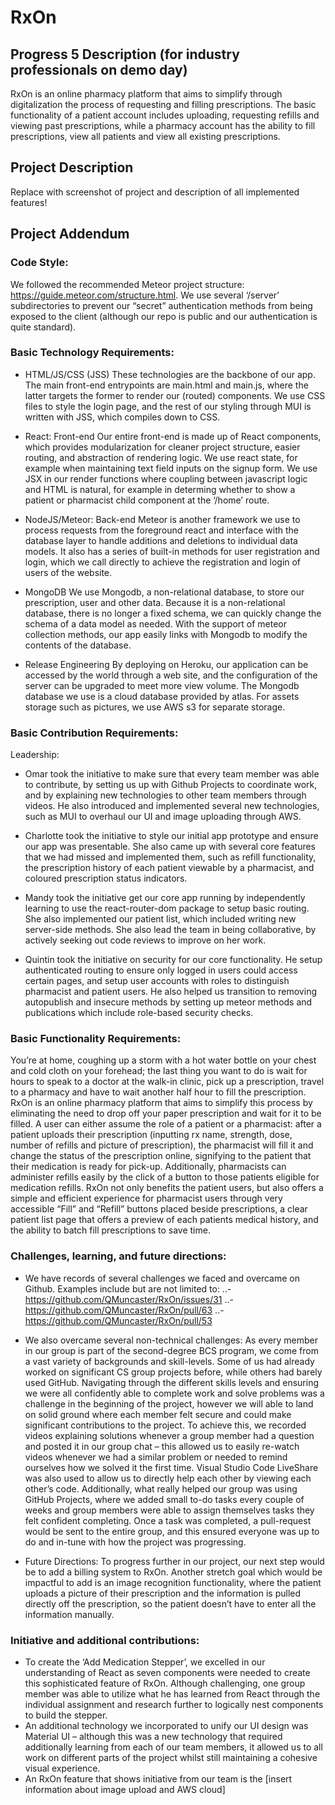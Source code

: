 # RxOn

## Progress 5 Description (for industry professionals on demo day)

RxOn is an online pharmacy platform that aims to simplify through digitalization the process of requesting and filling prescriptions. The basic functionality of a patient account includes uploading, requesting refills and viewing past prescriptions, while a pharmacy account has the ability to fill prescriptions, view all patients and view all existing prescriptions.

## Project Description

Replace with screenshot of project and description of all implemented features!


## Project Addendum

### Code Style:

We followed the recommended Meteor project structure:
https://guide.meteor.com/structure.html.
We use several ‘/server’ subdirectories to prevent our “secret” authentication methods from being exposed to the client (although our repo is public and our authentication is quite standard).

### Basic Technology Requirements: 
 
- HTML/JS/CSS (JSS)
These technologies are the backbone of our app. The main front-end entrypoints are main.html and main.js, where the latter targets the former to render our (routed) components. We use CSS files to style the login page, and the rest of our styling through MUI is written with JSS, which compiles down to CSS.

- React: Front-end
Our entire front-end is made up of React components, which provides modularization for cleaner project structure, easier routing, and abstraction of rendering logic. We use react state, for example when maintaining text field inputs on the signup form. We use JSX in our render functions where coupling between javascript logic and HTML is natural, for example in determing whether to show a patient or pharmacist child component at the ‘/home’ route.

- NodeJS/Meteor: Back-end
Meteor is another framework we use to process requests from the foreground react and interface with the database layer to handle additions and deletions to individual data models. It also has a series of built-in methods for user registration and login, which we call directly to achieve the registration and login of users of the website. 

- MongoDB
We use Mongodb, a non-relational database, to store our prescription, user and other data. Because it is a non-relational database, there is no longer a fixed schema, we can quickly change the schema of a data model as needed. With the support of meteor collection methods, our app easily links with Mongodb to modify the contents of the database. 

- Release Engineering
By deploying on Heroku, our application can be accessed by the world through a web site, and the configuration of the server can be upgraded to meet more view volume. The Mongodb database we use is a cloud database provided by atlas. For assets storage such as pictures, we use AWS s3 for separate storage.

### Basic Contribution Requirements: 
 
Leadership:
- Omar took the initiative to make sure that every team member was able to contribute, by setting us up with Github Projects to coordinate work, and by explaining new technologies to other team members through videos. He also introduced and implemented several new technologies,  such as MUI to overhaul our UI and image uploading through AWS.

- Charlotte took the initiative to style our initial app prototype and ensure our app was presentable. She also came up with several core features that we had missed and implemented them, such as refill functionality, the prescription history of each patient viewable by a pharmacist, and coloured prescription status indicators.

- Mandy took the initiative get our core app running by independently learning to use the react-router-dom package to setup basic routing. She also implemented our patient list, which included writing new server-side methods. She also lead the team in being collaborative, by actively seeking out code reviews to improve on her work. 

- Quintin took the initiative on security for our core functionality. He setup authenticated routing to ensure only logged in users could access certain pages, and setup user accounts with roles to distinguish pharmacist and patient users. He also helped us transition to removing autopublish and insecure methods by setting up meteor methods and publications which include role-based security checks.


### Basic Functionality Requirements: 

You’re at home, coughing up a storm with a hot water bottle on your chest and cold cloth on your forehead; the last thing you want to do is wait for hours to speak to a doctor at the walk-in clinic, pick up a prescription, travel to a pharmacy and have to wait another half hour to fill the prescription. RxOn is an online pharmacy platform that aims to simplify this process by eliminating the need to drop off your paper prescription and wait for it to be filled. A user can either assume the role of a patient or a pharmacist: after a patient uploads their prescription (inputting rx name, strength, dose, number of refills and picture of prescription), the pharmacist will fill it and change the status of the prescription online, signifying to the patient that their medication is ready for pick-up. Additionally, pharmacists can administer refills easily by the click of a button to those patients eligible for medication refills. RxOn not only benefits the patient users, but also offers a simple and efficient experience for pharmacist users through very accessible “Fill” and “Refill” buttons placed beside prescriptions, a clear patient list page that offers a preview of each patients medical history, and the ability to batch fill prescriptions to save time.


### Challenges, learning, and future directions:

- We have records of several challenges we faced and overcame on Github. Examples include but are not limited to:
 ..- https://github.com/QMuncaster/RxOn/issues/31
 ..- https://github.com/QMuncaster/RxOn/pull/63
 ..- https://github.com/QMuncaster/RxOn/pull/53

- We also overcame several non-technical challenges:
As every member in our group is part of the second-degree BCS program, we come from a vast variety of backgrounds and skill-levels. Some of us had already worked on significant CS group projects before, while others had barely used GitHub. Navigating through the different skills levels and ensuring we were all confidently able to complete work and solve problems was a challenge in the beginning of the project, however we will able to land on solid ground where each member felt secure and could make significant contributions to the project. To achieve this, we recorded videos explaining solutions whenever a group member had a question and posted it in our group chat – this allowed us to easily re-watch videos whenever we had a similar problem or needed to remind ourselves how we solved it the first time. Visual Studio Code LiveShare was also used to allow us to directly help each other by viewing each other’s code. Additionally, what really helped our group was using GitHub Projects, where we added small to-do tasks every couple of weeks and group members were able to assign themselves tasks they felt confident completing. Once a task was completed, a pull-request would be sent to the entire group, and this ensured everyone was up to do and in-tune with how the project was progressing. 

- Future Directions:
To progress further in our project, our next step would be to add a billing system to RxOn. Another stretch goal which would be impactful to add is an image recognition functionality, where the patient uploads a picture of their prescription and the information is pulled directly off the prescription, so the patient doesn’t have to enter all the information manually.


### Initiative and additional contributions: 

- To create the ‘Add Medication Stepper’, we excelled in our understanding of React as seven components were needed to create this sophisticated feature of RxOn. Although challenging, one group member was able to utilize what he has learned from React through the individual assignment and research further to logically nest components to build the stepper.
- An additional technology we incorporated to unify our UI design was Material UI – although this was a new technology that required additionally learning from each of our team members, it allowed us to all work on different parts of the project whilst still maintaining a cohesive visual experience.
- An RxOn feature that shows initiative from our team is the [insert information about image upload and AWS cloud]
